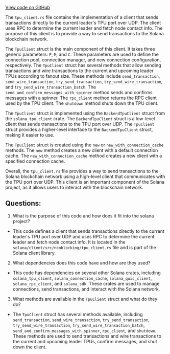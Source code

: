 [View code on GitHub](https://github.com/solana-labs/solana/blob/master/client/src/nonblocking/tpu_client.rs)

The `tpu_client.rs` file contains the implementation of a client that sends transactions directly to the current leader's TPU port over UDP. The client uses RPC to determine the current leader and fetch node contact info. The purpose of this client is to provide a way to send transactions to the Solana blockchain network.

The `TpuClient` struct is the main component of this client. It takes three generic parameters: `P`, `M`, and `C`. These parameters are used to define the connection pool, connection manager, and new connection configuration, respectively. The `TpuClient` struct has several methods that allow sending transactions and wire transactions to the current and upcoming leader TPUs according to fanout size. These methods include `send_transaction`, `send_wire_transaction`, `try_send_transaction`, `try_send_wire_transaction`, and `try_send_wire_transaction_batch`. The `send_and_confirm_messages_with_spinner` method sends and confirms messages with a spinner. The `rpc_client` method returns the RPC client used by the TPU client. The `shutdown` method shuts down the TPU client.

The `TpuClient` struct is implemented using the `BackendTpuClient` struct from the `solana_tpu_client` crate. The `BackendTpuClient` struct is a low-level client that sends transactions to the TPU port over UDP. The `TpuClient` struct provides a higher-level interface to the `BackendTpuClient` struct, making it easier to use.

The `TpuClient` struct is created using the `new` or `new_with_connection_cache` methods. The `new` method creates a new client with a default connection cache. The `new_with_connection_cache` method creates a new client with a specified connection cache.

Overall, the `tpu_client.rs` file provides a way to send transactions to the Solana blockchain network using a high-level client that communicates with the TPU port over UDP. This client is an important component of the Solana project, as it allows users to interact with the blockchain network.
## Questions: 
 1. What is the purpose of this code and how does it fit into the solana project?
- This code defines a client that sends transactions directly to the current leader's TPU port over UDP and uses RPC to determine the current leader and fetch node contact info. It is located in the `solana/client/src/nonblocking/tpu_client.rs` file and is part of the Solana client library.

2. What dependencies does this code have and how are they used?
- This code has dependencies on several other Solana crates, including `solana_tpu_client`, `solana_connection_cache`, `solana_quic_client`, `solana_rpc_client`, and `solana_sdk`. These crates are used to manage connections, send transactions, and interact with the Solana network.

3. What methods are available in the `TpuClient` struct and what do they do?
- The `TpuClient` struct has several methods available, including `send_transaction`, `send_wire_transaction`, `try_send_transaction`, `try_send_wire_transaction`, `try_send_wire_transaction_batch`, `send_and_confirm_messages_with_spinner`, `rpc_client`, and `shutdown`. These methods are used to send transactions and wire transactions to the current and upcoming leader TPUs, confirm messages, and shut down the client.